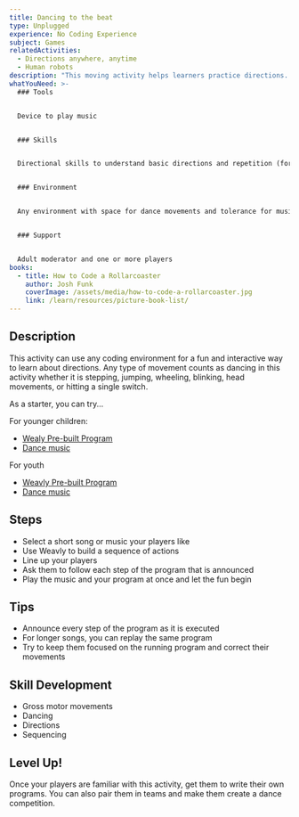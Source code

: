 ```yaml
---
title: Dancing to the beat
type: Unplugged
experience: No Coding Experience
subject: Games
relatedActivities:
  - Directions anywhere, anytime
  - Human robots
description: "This moving activity helps learners practice directions. "
whatYouNeed: >-
  ### Tools


  Device to play music


  ### Skills


  Directional skills to understand basic directions and repetition (for example move forward, backward, turning right, and turning left)


  ### Environment


  Any environment with space for dance movements and tolerance for music


  ### Support


  Adult moderator and one or more players
books:
  - title: How to Code a Rollarcoaster
    author: Josh Funk
    coverImage: /assets/media/how-to-code-a-rollarcoaster.jpg
    link: /learn/resources/picture-book-list/
---
```

## Description

This activity can use any coding environment for a fun and interactive way to learn about directions. Any type of movement counts as dancing in this activity whether it is stepping, jumping, wheeling, blinking, head movements, or hitting a single switch.

As a starter, you can try...

For younger children:

* [Wealy Pre-built Program](https://build.codelearncreate.org/?v=0.5&p=1Bb1bB1Bb1Bb1&c=e0b00a0a0b0b0c0c0d0d0e0) 
* [Dance music](https://www.youtube.com/watch?v=iwKS4b9aUeI)

For youth

* [Weavly Pre-built Program](https://build.codelearncreate.org/?v=0.5&p=ADad1B1b1B1b1dD&c=00b)
* [](https://www.youtube.com/watch?v=niUaRPODJRs)[Dance music](https://www.youtube.com/watch?v=niUaRPODJRs)

## Steps

* Select a short song or music your players like
* Use Weavly to build a sequence of actions
* Line up your players
* Ask them to follow each step of the program that is announced
* Play the music and your program at once and let the fun begin

## Tips

* Announce every step of the program as it is executed
* For longer songs, you can replay the same program
* Try to keep them focused on the running program and correct their movements

## Skill Development

* Gross motor movements 
* Dancing
* Directions
* Sequencing

## Level Up!

Once your players are familiar with this activity, get them to write their own programs. You can also pair them in teams and make them create a dance competition.